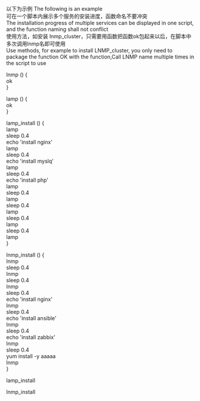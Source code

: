 以下为示例 The following is an example  
可在一个脚本内展示多个服务的安装进度，函数命名不要冲突  
The installation progress of multiple services can be displayed in one script, and the function naming shall not conflict  
使用方法，如安装 lnmp_cluster，只需要用函数把函数ok包起来以后，在脚本中多次调用lnmp名即可使用  
Use methods, for example to install LNMP_cluster, you only need to package the function OK with the function,Call LNMP name multiple times in the script to use  


lnmp () {  
ok  
}  
  
lamp () {  
ok  
}  
  
lamp_install () {  
lamp  
sleep 0.4  
echo 'install nginx'  
lamp  
sleep 0.4  
echo 'install myslq'  
lamp  
sleep 0.4  
echo 'install php'  
lamp  
sleep 0.4  
lamp  
sleep 0.4  
lamp  
sleep 0.4  
lamp  
sleep 0.4  
lamp  
}  
  
lnmp_install () {  
lnmp  
sleep 0.4  
lnmp  
sleep 0.4  
lnmp  
sleep 0.4  
echo 'install nginx'  
lnmp  
sleep 0.4  
echo 'install ansible'  
lnmp  
sleep 0.4  
echo 'install zabbix'  
lnmp  
sleep 0.4  
yum install -y aaaaa  
lnmp  
}  
  
lamp_install   
  
lnmp_install  
  
